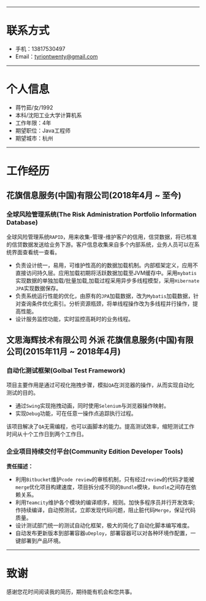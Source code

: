 
---
# 联系方式
- 手机：13817530497
- Email：tyriontwenty@gmail.com
---

# 个人信息

 - 蒋竹茹/女/1992
 - 本科/沈阳工业大学计算机系
 - 工作年限：4年
 - 期望职位：Java工程师
 - 期望城市：杭州
---

# 工作经历

## 花旗信息服务(中国)有限公司(2018年4月 ~ 至今)

### 全球风险管理系统(The Risk Administration Portfolio Information Database)

全球风险管理系统`RAPID`，用来收集-管理-维护客户的信用，信贷数据，将已核准的信贷数据发送给业务下游。客户信息收集来自多个内部系统，业务人员可以在系统界面查看统一查看。
- 负责设计统一，易用，可维护性高的的数据加载机制。内部框架定义，应用不直接访问持久层。应用加载初期将活跃数据加载至JVM缓存中。采用`mybatis`实现数据的单独加载/批量加载,加载过程采用异步多线程模型，采用`Hibernate JPA`实现数据保存。
- 负责系统运行性能的优化，由原有的`JPA`加载数据，改为`Mybatis`加载数据，针对查询条件优化索引。分析资源瓶颈，将单线程操作改为多线程并行操作，提高性能。
- 设计服务监控功能，实时监控高耗时的业务线程。

## 文思海辉技术有限公司 外派 花旗信息服务(中国)有限公司(2015年11月 ~ 2018年4月)

### 自动化测试框架(Golbal Test Framework)

项目主要作用是通过可视化拖拽步骤，模拟`QA`在浏览器的操作，从而实现自动化测试的目的。
- 通过`Swing`实现拖拽动画，同时使用`Selenium`与浏览器操作映射。
- 实现`Debug`功能，可在任意一操作点追踪执行过程。

该项目解决了`QA`无需编程，也可以画脚本的能力。提高测试效率，缩短测试工作时间从十个工作日到两个工作日。

### 企业项目持续交付平台(Community Edition Developer Tools)

**责任描述：**

- 利用`Bitbucket`维护`code review`的审核机制，只有经过`review`的代码才能被`merge`优化项目构建速度，项目拆分成不同的`Bundle`模块，`Bundle`之间存在依赖关系。
- 利用`Teamcity`维护各个模块的编译顺序，规则。加快多程序员并行开发效率; 作持续编译，自动预测试，立即发现代码问题，阻止脏代码`Merge`，保证代码质量。
- 设计测试部门统一的测试自动化框架，极大的简化了自动化脚本编写难度。
- 自动发布更新版本到部署容器`uDeploy`，部署容器可以对各种环境作配置，一键部署到产品环境。
---

# 致谢
感谢您花时间阅读我的简历，期待能有机会和您共事。
